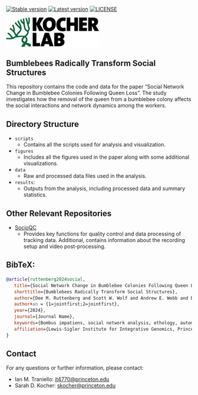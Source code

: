 [![Stable version](https://img.shields.io/github/v/release/wolfffff/queenright_queenless_analysis?label=stable)](https://github.com/kocherlab/naps/releases/) 
[![Latest version](https://img.shields.io/github/v/release/wolfffff/queenright_queenless_analysis?include_prereleases&label=latest)](https://github.com/kocherlab/naps/releases/) 
[![LICENSE](https://anaconda.org/kocherlab/naps-track/badges/license.svg)](https://github.com/kocherlab/queenright_queenless_analysis/blob/main/LICENSE.md)


<img src="static/kocher_lab_logo.png" alt="Kocher Lab logo" width="50%">

## Bumblebees Radically Transform Social Structures

This repository contains the code and data for the paper “Social Network Change in Bumblebee Colonies Following Queen Loss”. The study investigates how the removal of the queen from a bumblebee colony affects the social interactions and network dynamics among the workers.

## Directory Structure

* `scripts`
  * Contains all the scripts used for analysis and visualization.
* `figures`
  * Includes all the figures used in the paper along with some additional visualizations.
* `data`
  * Raw and processed data files used in the analysis.
* `results`:
  * Outputs from the analysis, including processed data and summary statistics.

## Other Relevant Repositories

* [SocioQC](https://github.com/itraniello/socioQC)
  * Provides key functions for quality control and data processing of tracking data. Additional, contains information about the recording setup and video post-processing.

## BibTeX:

```bibtex
@article{ruttenberg2024social,
   title={Social Network Change in Bumblebee Colonies Following Queen Loss},
   shorttitle={Bumblebees Radically Transform Social Structures},
   author={Dee M. Ruttenberg and Scott W. Wolf and Andrew E. Webb and Eli Wyman and Michelle White and Ian M. Traniello and Sarah D. Kocher},
   author+an = {1=jointfirst;2=jointfirst},
   year={2024},
   journal={Journal Name},
   keywords={Bombus impatiens, social network analysis, ethology, automated tracking},
   affiliation={Lewis-Sigler Institute for Integrative Genomics, Princeton University, Princeton, NJ, USA and Department of Ecology and Evolutionary Biology, Princeton University, Princeton, NJ, USA}
}
```

## Contact

For any questions or further information, please contact:

  * Ian M. Traniello: [it4770@princeton.edu](mailto:it4770@princeton.edu)
  * Sarah D. Kocher: [skocher@princeton.edu](mailto:it4770@princeton.edu)